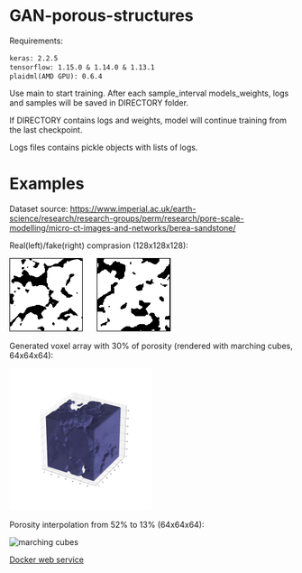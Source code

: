 # GAN-porous-structures
Requirements:

    keras: 2.2.5
    tensorflow: 1.15.0 & 1.14.0 & 1.13.1
    plaidml(AMD GPU): 0.6.4

Use main to start training. After each sample_interval models_weights, logs and samples will be saved in DIRECTORY folder.

If DIRECTORY contains logs and weights, model will continue training from the last checkpoint. 

Logs files contains pickle objects with lists of logs.

# Examples

Dataset source: https://www.imperial.ac.uk/earth-science/research/research-groups/perm/research/pore-scale-modelling/micro-ct-images-and-networks/berea-sandstone/

Real(left)/fake(right) comprasion (128x128x128):

![real/fake](https://github.com/erikrause/GAN-porous-structures/blob/master/examples/real-fake.png)

Generated voxel array with 30% of porosity (rendered with marching cubes, 64x64x64):

<img src="https://github.com/erikrause/GAN-porous-structures/blob/master/examples/14.png" alt="marching cubes" width="50%"/>

Porosity interpolation from 52% to 13% (64x64x64):

<img src="https://github.com/erikrause/GAN-porous-structures/blob/master/examples/from%2040%25%20to%2087%25.gif" alt="marching cubes" width="50%"/>

[Docker web service](https://hub.docker.com/repository/docker/erikrause/porous_generator)
